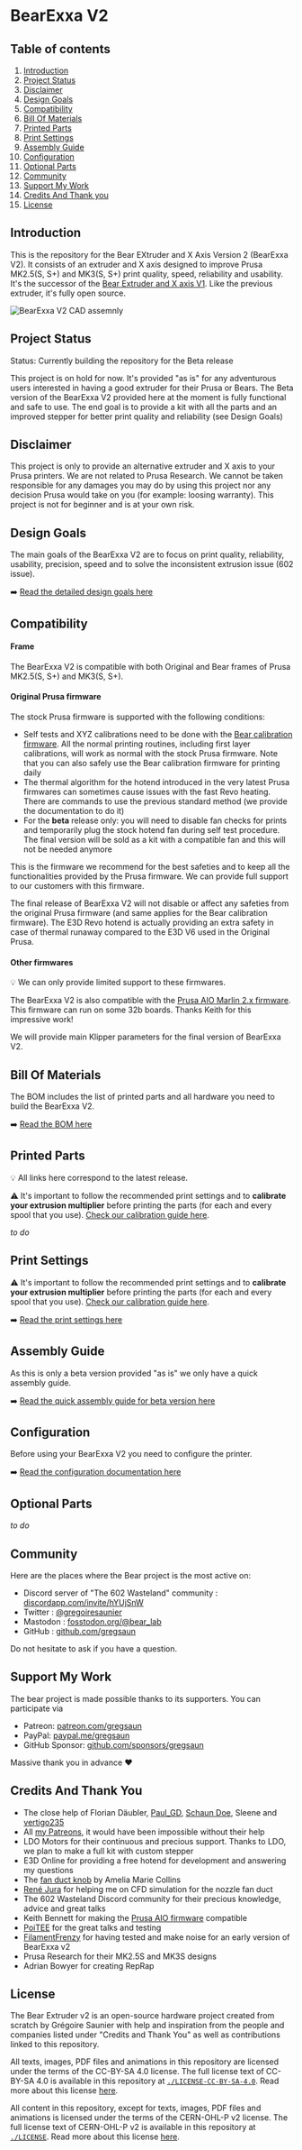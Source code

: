 # BearExxa V2

## Table of contents
  1. [Introduction](#introduction)
  1. [Project Status](#project-status)
  1. [Disclaimer](#disclaimer)
  1. [Design Goals](#design-goals)
  1. [Compatibility](#compatibility)
  1. [Bill Of Materials](#bill-of-materials)
  1. [Printed Parts](#printed-parts)
  1. [Print Settings](#print-settings)
  1. [Assembly Guide](#assembly-guide)
  1. [Configuration](#configuration)
  1. [Optional Parts](#optional-parts)
  1. [Community](#community)
  1. [Support My Work](#support-my-work)
  1. [Credits And Thank you](#credits-and-thank-you)
  1. [License](#license)


## Introduction 

This is the repository for the Bear EXtruder and X Axis Version 2 (BearExxa V2). It consists of an extruder and X axis designed to improve Prusa MK2.5(S, S+) and MK3(S, S+) print quality, speed, reliability and usability. It's the successor of the [Bear Extruder and X axis V1](https://github.com/gregsaun/bear_extruder_and_x_axis). Like the previous extruder, it's fully open source.

![BearExxa V2 CAD assemnly](extra/images/assembly_01.jpg)


## Project Status

Status: Currently building the repository for the Beta release

This project is on hold for now. It's provided "as is" for any adventurous users interested in having a good extruder for their Prusa or Bears. The Beta version of the BearExxa V2 provided here at the moment is fully functional and safe to use. The end goal is to provide a kit with all the parts and an improved stepper for better print quality and reliability (see Design Goals)


## Disclaimer

This project is only to provide an alternative extruder and X axis to your Prusa printers. We are not related to Prusa Research. We cannot be taken responsible for any damages you may do by using this project nor any decision Prusa would take on you (for example: loosing warranty). This project is not for beginner and is at your own risk.


## Design Goals

The main goals of the BearExxa V2 are to focus on print quality, reliability, usability, precision, speed and to solve the inconsistent extrusion issue (602 issue).
 
:arrow_right: [Read the detailed design goals here](doc/design_goals.md)


## Compatibility

#### Frame

The BearExxa V2 is compatible with both Original and Bear frames of Prusa MK2.5(S, S+) and MK3(S, S+).

#### Original Prusa firmware

The stock Prusa firmware is supported with the following conditions:
- Self tests and XYZ calibrations need to be done with the [Bear calibration firmware](https://github.com/bear-lab-3d/Prusa-Firmware/releases/latest). All the normal printing routines, including first layer calibrations, will work as normal with the stock Prusa firmware. Note that you can also safely use the Bear calibration firmware for printing daily
- The thermal algorithm for the hotend introduced in the very latest Prusa firmwares can sometimes cause issues with the fast Revo heating. There are commands to use the previous standard method (we provide the documentation to do it)
- For the **beta** release only: you will need to disable fan checks for prints and temporarily plug the stock hotend fan during self test procedure. The final version will be sold as a kit with a compatible fan and this will not be needed anymore

This is the firmware we recommend for the best safeties and to keep all the functionalities provided by the Prusa firmware. We can provide full support to our customers with this firmware.

The final release of BearExxa V2 will not disable or affect any safeties from the original Prusa firmware (and same applies for the Bear calibration firmware). The E3D Revo hotend is actually providing an extra safety in case of thermal runaway compared to the E3D V6 used in the Original Prusa.

#### Other firmwares

💡 We can only provide limited support to these firmwares.

The BearExxa V2 is also compatible with the [Prusa AIO Marlin 2.x firmware](https://github.com/thisiskeithb/PrusaAIO). This firmware can run on some 32b boards. Thanks Keith for this impressive work!

We will provide main Klipper parameters for the final version of BearExxa V2.


## Bill Of Materials

The BOM includes the list of printed parts and all hardware you need to build the BearExxa V2.

:arrow_right: [Read the BOM here](doc/bom.md)


## Printed Parts

:bulb: All links here correspond to the latest release.

:warning: It's important to follow the recommended print settings and to **calibrate your extrusion multiplier** before printing the parts (for each and every spool that you use). [Check our calibration guide here](https://guides.bear-lab.com/Guide/Extrusion+multiplier+and+filament+diameter/8).

*to do*


## Print Settings

:warning: It's important to follow the recommended print settings and to **calibrate your extrusion multiplier** before printing the parts (for each and every spool that you use). [Check our calibration guide here](https://guides.bear-lab.com/Guide/Extrusion+multiplier+and+filament+diameter/8).

:arrow_right: [Read the print settings here](doc/print_settings.md)


## Assembly Guide

As this is only a beta version provided "as is" we only have a quick assembly guide.

:arrow_right: [Read the quick assembly guide for beta version here](doc/quick_assembly_guide/README.md)


## Configuration

Before using your BearExxa V2 you need to configure the printer.

➡️ [Read the configuration documentation here](doc/config)


## Optional Parts

*to do*


## Community

Here are the places where the Bear project is the most active on:

* Discord server of "The 602 Wasteland" community : [discordapp.com/invite/hYUjSnW](https://discordapp.com/invite/hYUjSnW)
* Twitter : [@gregoiresaunier](https://twitter.com/gregoiresaunier)
* Mastodon : [fosstodon.org/@bear_lab](https://fosstodon.org/@bear_lab)
* GitHub : [github.com/gregsaun](https://github.com/gregsaun)

Do not hesitate to ask if you have a question.


## Support My Work

The bear project is made possible thanks to its supporters. You can participate via
* Patreon: [patreon.com/gregsaun](https://www.patreon.com/gregsaun)
* PayPal: [paypal.me/gregsaun](https://www.paypal.me/gregsaun)
* GitHub Sponsor: [github.com/sponsors/gregsaun](https://github.com/sponsors/gregsaun)

Massive thank you in advance :heart:


## Credits And Thank You

- The close help of Florian Däubler, [Paul_GD](https://github.com/PaulGD03), [Schaun Doe](https://www.printables.com/@ShaunDoe), Sleene and  [vertigo235](https://www.printables.com/@vertigo235_33)
- All [my Patreons](https://www.patreon.com/gregsaun), it would have been impossible without their help
- LDO Motors for their continuous and precious support. Thanks to LDO, we plan to make a full kit with custom stepper
- E3D Online for providing a free hotend for development and answering my questions
- The [fan duct knob](https://www.printables.com/model/113157-bear-extruder-v1-fan-duct-knob) by Amelia Marie Collins
- [René Jura](https://rene-jurack.de) for helping me on CFD simulation for the nozzle fan duct
- The 602 Wasteland Discord community for their precious knowledge, advice and great talks
- Keith Bennett for making the [Prusa AIO firmware](https://github.com/thisiskeithb/PrusaAIO) compatible
- [PoiTEE](https://x.com/PoiTEE) for the great talks and testing
- [FilamentFrenzy](https://x.com/FilamentFrenzy) for having tested and make noise for an early version of BearExxa v2
- Prusa Research for their MK2.5S and MK3S designs
- Adrian Bowyer for creating RepRap


## License

The Bear Extruder v2 is an open-source hardware project created from scratch by Grégoire Saunier with help and inspiration from the people and companies listed under "Credits and Thank You" as well as contributions linked to this repository.

All texts, images, PDF files and animations in this repository are licensed under the terms of the CC-BY-SA 4.0 license. The full license text of CC-BY-SA 4.0 is available in this repository at [`./LICENSE-CC-BY-SA-4.0`](./LICENSE-CC-BY-SA-4.0). Read more about this license [here](https://creativecommons.org/licenses/by-sa/4.0/).

All content in this repository, except for texts, images, PDF files and animations is licensed under the terms of the CERN-OHL-P v2 license. The full license text of CERN-OHL-P v2 is available in this repository at [`./LICENSE`](./LICENSE). Read more about this license [here](https://cern-ohl.web.cern.ch/).
